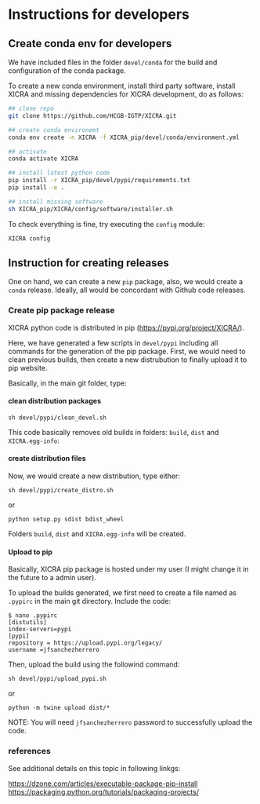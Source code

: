 # Instructions for developers

## Create conda env for developers
We have included files in the folder `devel/conda` for the build and configuration of the conda package.

To create a new conda environment, install third party software, install XICRA and missing dependencies for XICRA development, do as follows:

```sh
## clone repo
git clone https://github.com/HCGB-IGTP/XICRA.git

## create conda environemt
conda env create -n XICRA -f XICRA_pip/devel/conda/environment.yml

## activate
conda activate XICRA

## install latest python code
pip install -r XICRA_pip/devel/pypi/requirements.txt
pip install -e .

## install missing software
sh XICRA_pip/XICRA/config/software/installer.sh
```

To check everything is fine, try executing the `config` module:
```sh
XICRA config
```


## Instruction for creating releases

One on hand, we can create a new `pip` package, also, we would create a `conda` release. Ideally, all would be concordant with Github code releases.

### Create pip package release

XICRA python code is distributed in pip (https://pypi.org/project/XICRA/). 

Here, we have generated a few scripts in `devel/pypi` including all commands for the generation of the pip package. First, we would need to clean previous builds, then create a new distrubution to finally upload it to pip website. 

Basically, in the main git folder, type:

#### clean distribution packages
```
sh devel/pypi/clean_devel.sh
```

This code basically removes old builds in folders: `build`, `dist` and `XICRA.egg-info`:


#### create distribution files
Now, we would create a new distribution, type either:

```
sh devel/pypi/create_distro.sh
```

or

```
python setup.py sdist bdist_wheel
```

Folders `build`, `dist` and `XICRA.egg-info` will be created.

#### Upload to pip

Basically, XICRA pip package is hosted under my user (I might change it in the future to a admin user).

To upload the builds generated, we first need to create a file named as `.pypirc` in the main git directory. Include the code:

```
$ nano .pypirc
[distutils] 
index-servers=pypi
[pypi] 
repository = https://upload.pypi.org/legacy/ 
username =jfsanchezherrero
```

Then, upload the build using the followind command:
```
sh devel/pypi/upload_pypi.sh
```

or

```
python -m twine upload dist/*
```

NOTE: You will need `jfsanchezherrero` password to successfully upload the code.

### references
See additional details on this topic in following linkgs:

https://dzone.com/articles/executable-package-pip-install
https://packaging.python.org/tutorials/packaging-projects/
